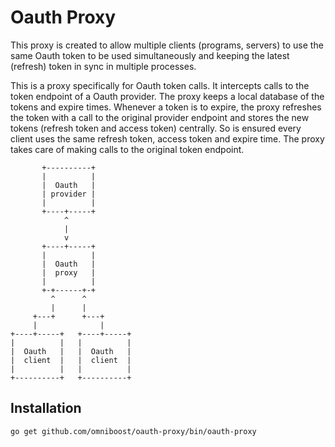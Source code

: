 # Oauth Proxy

This proxy is created to allow multiple clients (programs, servers) to use the
same Oauth token to be used simultaneously and keeping the latest (refresh)
token in sync in multiple processes.

This is a proxy specifically for Oauth token calls. It intercepts calls to the
token endpoint of a Oauth provider. The proxy keeps a local database of the
tokens and expire times. Whenever a token is to expire, the proxy refreshes the
token with a call to the original provider endpoint and stores the new tokens
(refresh token and access token) centrally. So is ensured every client uses the
same refresh token, access token and expire time. The proxy takes care of making
calls to the original token endpoint.


```
       +----------+
       |          |
       |  Oauth   |
       | provider |
       |          |
       +----+-----+
            ^
            |
            v
       +----+-----+
       |          |
       |  Oauth   |
       |  proxy   |
       |          |
       +-+------+-+
         ^      ^
         |      |
     +---+      +---+
     |              |
+----+-----+   +----+-----+
|          |   |          |
|  Oauth   |   |  Oauth   |
|  client  |   |  client  |
|          |   |          |
+----------+   +----------+
```

## Installation

```
go get github.com/omniboost/oauth-proxy/bin/oauth-proxy
```
